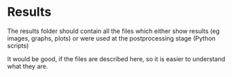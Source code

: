 # Results
The results folder should contain all the files which either show results (eg images, graphs, plots) or were used at the postprocessing stage (Python scripts)

It would be good, if the files are described here, so it is easier to understand what they are.